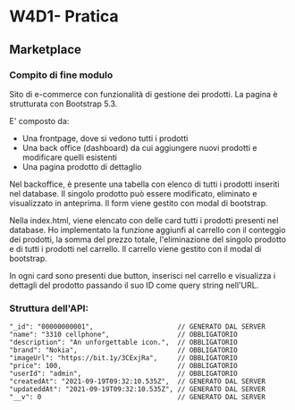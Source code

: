 # W4D1- Pratica

## Marketplace

### Compito di fine modulo

Sito di e-commerce con funzionalità di gestione dei prodotti.
La pagina è strutturata con Bootstrap 5.3.

E' composto da:
* Una frontpage, dove si vedono tutti i prodotti
* Una back office (dashboard) da cui aggiungere nuovi prodotti e modificare quelli esistenti
* Una pagina prodotto di dettaglio

Nel backoffice, è presente una tabella con elenco di tutti i prodotti inseriti nel database.
Il singolo prodotto può essere modificato, eliminato e visualizzato in anteprima.
Il form viene gestito con modal di bootstrap.

Nella index.html, viene elencato con delle card tutti i prodotti presenti nel database.
Ho implementato la funzione aggiunfi al carrello con il conteggio dei prodotti, la somma del prezzo totale, l'eliminazione del singolo prodotto e di tutti i prodotti nel carrello.
Il carrello viene gestito con il modal di bootstrap.

In ogni card sono presenti due button, inserisci nel carrello e visualizza i dettagli del prodotto passando il suo ID come query string nell'URL.

### Struttura dell'API:

```
"_id": "00000000001",                     // GENERATO DAL SERVER
"name": "3310 cellphone",                 // OBBLIGATORIO
"description": "An unforgettable icon.",  // OBBLIGATORIO
"brand": "Nokia",                         // OBBLIGATORIO
"imageUrl": "https://bit.1y/3CExjRa",     // OBBLIGATORIO
"price": 100,                             // OBBLIGATORIO
"userId": "admin",                        // OBBLIGATORIO
"createdAt": "2021-09-19T09:32:10.535Z",  // GENERATO DAL SERVER
"updateddAt": "2021-09-19T09:32:10.535Z", // GENERATO DAL SERVER
"__v": 0                                  // GENERATO DAL SERVER

```


